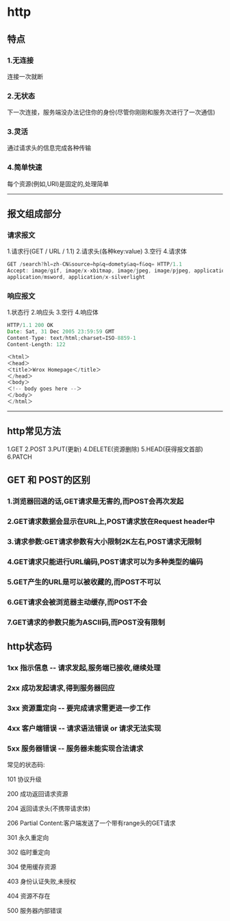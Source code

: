 # http

## 特点

### 1.无连接

连接一次就断

### 2.无状态

下一次连接，服务端没办法记住你的身份(尽管你刚刚和服务次进行了一次通信)

### 3.灵活

通过请求头的信息完成各种传输

### 4.简单快速

每个资源(例如,URI)是固定的,处理简单

---

## 报文组成部分

### 请求报文

1.请求行(GET / URL / 1.1) 2.请求头(各种key:value) 3.空行 4.请求体

```javascript
GET /search?hl=zh-CN&source=hp&q=domety&aq=f&oq= HTTP/1.1
Accept: image/gif, image/x-xbitmap, image/jpeg, image/pjpeg, application/vnd.ms-excel, application/vnd.ms-powerpoint,
application/msword, application/x-silverlight
```

### 响应报文

1.状态行 2.响应头 3.空行 4.响应体

```javascript
HTTP/1.1 200 OK
Date: Sat, 31 Dec 2005 23:59:59 GMT
Content-Type: text/html;charset=ISO-8859-1
Content-Length: 122

＜html＞
＜head＞
＜title＞Wrox Homepage＜/title＞
＜/head＞
＜body＞
＜!-- body goes here --＞
＜/body＞
＜/html＞
```

---

## http常见方法

1.GET 2.POST 3.PUT(更新) 4.DELETE(资源删除) 5.HEAD(获得报文首部) 6.PATCH

## GET 和 POST的区别

### 1.浏览器回退的话,GET请求是无害的,而POST会再次发起

### 2.GET请求数据会显示在URL上,POST请求放在Request header中

### 3.请求参数:GET请求参数有大小限制2K左右,POST请求无限制

### 4.GET请求只能进行URL编码,POST请求可以为多种类型的编码

### 5.GET产生的URL是可以被收藏的,而POST不可以

### 6.GET请求会被浏览器主动缓存,而POST不会

### 7.GET请求的参数只能为ASCII码,而POST没有限制

## http状态码

### 1xx 指示信息 -- 请求发起,服务端已接收,继续处理

### 2xx 成功发起请求,得到服务器回应

### 3xx 资源重定向 -- 要完成请求需更进一步工作

### 4xx 客户端错误 -- 请求语法错误 or 请求无法实现

### 5xx 服务器错误 -- 服务器未能实现合法请求

常见的状态码:

101 协议升级

200 成功返回请求资源

204 返回请求头(不携带请求体)

206 Partial Content:客户端发送了一个带有range头的GET请求

301 永久重定向

302 临时重定向

304 使用缓存资源

403 身份认证失败,未授权

404 资源不存在

500 服务器内部错误